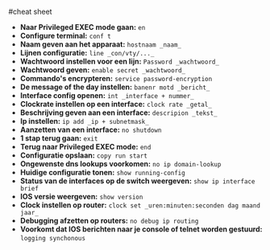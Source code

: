 #cheat sheet

* **Naar Privileged EXEC mode gaan:** `en`
* **Configure terminal:** `conf t`
* **Naam geven aan het apparaat:** `hostnaam _naam_`
* **Lijnen configuratie:** `line _con/vty/..._`
* **Wachtwoord instellen voor een lijn:** `Password _wachtwoord_`
* **Wachtwoord geven:** `enable secret _wachtwoord_`
* **Commando's encrypteren:** `service password-encryption`
* **De message of the day instellen:** `banenr motd _bericht_`
* **Interface config openen:** `int _interface + nummer_`
* **Clockrate instellen op een interface:** `clock rate _getal_`
* **Beschrijving geven aan een interface:** `descripion _tekst_`
* **Ip instellen:** `ip add _ip + subnetmask_`
* **Aanzetten van een interface:** `no shutdown`
* **1 stap terug gaan:** `exit`
* **Terug naar Privileged EXEC mode:** `end`
* **Configuratie opslaan:** `copy run start`
* **Ongewenste dns lookups voorkomen:** `no ip domain-lookup`
* **Huidige configuratie tonen:** `show running-config`
* **Status van de interfaces op de switch weergeven:** `show ip interface brief`
* **IOS versie weergeven:** `show version`
* **Clock instellen op router:** `clock set _uren:minuten:seconden dag maand jaar_`
* **Debugging afzetten op routers:** `no debug ip routing`
* **Voorkomt dat IOS berichten naar je console of telnet worden gestuurd:** `logging synchonous`
